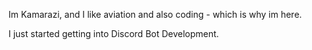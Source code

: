 Im Kamarazi, and I like aviation and also coding - which is why im here.

I just started getting into Discord Bot Development.
